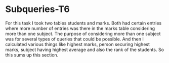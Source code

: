 # Subqueries-T6
For this task I took two tables students and marks. Both had certain entries where more number of entries was there in the marks table considering more than one subject. The purpose of considering more than one subject was for several types of queries that could be possible. And then I calculated various things like highest marks, person securing highest marks, subject having highest average and also the rank of the students. So this sums up this section.
